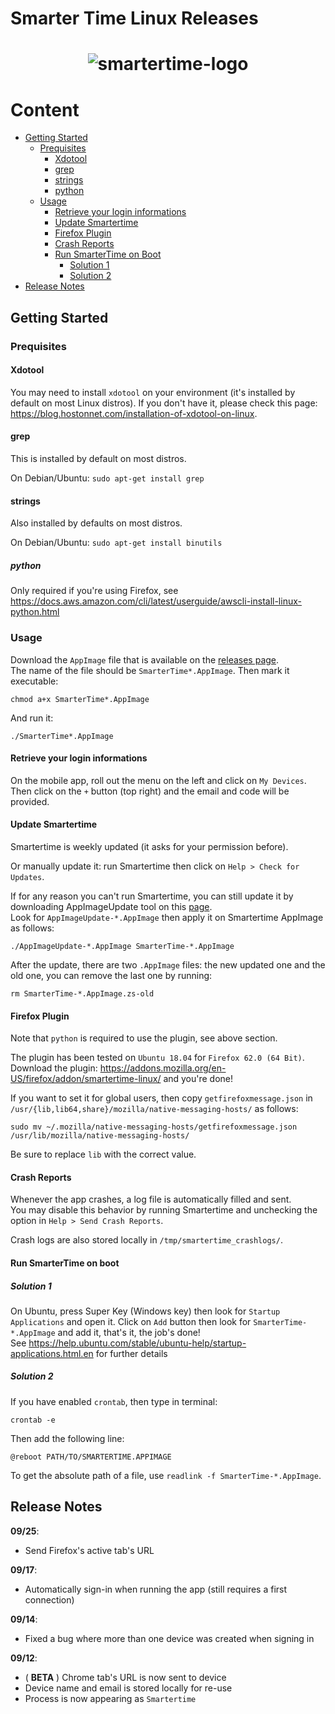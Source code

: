 # Smarter Time Linux Releases

<h1 align="center">
  <img src="https://www.androidplanet.nl/wp-content/uploads/2018/01/smartertime-580x375.jpg" alt="smartertime-logo">
</h1>

# Content
- [Getting Started](#getting-started)
  * [Prequisites](#prequisites)
    + [Xdotool](#xdotool)
    + [grep](#grep)
    + [strings](#strings)
    + [python](#python)
  * [Usage](#usage)
    + [Retrieve your login informations](#retrieve-your-login-informations)
    + [Update Smartertime](#update-smartertime)
    + [Firefox Plugin](#firefox-plugin)
    + [Crash Reports](#crash-reports)
    + [Run SmarterTime on Boot](#run-smartertime-on-boot)
        - [Solution 1](#solution-1)
        - [Solution 2](#solution-2)
- [Release Notes](#release-notes)

## Getting Started

### Prequisites

#### Xdotool

You may need to install `xdotool` on your environment (it's installed by default on most Linux distros).
If you don't have it, please check this page: https://blog.hostonnet.com/installation-of-xdotool-on-linux.

#### grep

This is installed by default on most distros.  
  
On Debian/Ubuntu: `sudo apt-get install grep`

#### strings

Also installed by defaults on most distros.  
  
On Debian/Ubuntu: `sudo apt-get install binutils`

##### python

Only required if you're using Firefox, see https://docs.aws.amazon.com/cli/latest/userguide/awscli-install-linux-python.html

### Usage

Download the `AppImage` file that is available on the [releases page](https://github.com/Smartertime/SmarterTimeLinux/releases).  
The name of the file should be `SmarterTime*.AppImage`. Then mark it executable:
```
chmod a+x SmarterTime*.AppImage
```
And run it:
```
./SmarterTime*.AppImage
```

#### Retrieve your login informations

On the mobile app, roll out the menu on the left and click on `My Devices`.  
Then click on the `+` button (top right) and the email and code will be provided.  

#### Update Smartertime

Smartertime is weekly updated (it asks for your permission before).

Or manually update it: run Smartertime then click on `Help > Check for Updates`.  
  
If for any reason you can't run Smartertime, you can still update it by downloading AppImageUpdate tool on this [page](https://github.com/AppImage/AppImageUpdate/releases/).  
Look for `AppImageUpdate-*.AppImage` then apply it on Smartertime AppImage as follows:

```
./AppImageUpdate-*.AppImage SmarterTime-*.AppImage
```

After the update, there are two `.AppImage` files: the new updated one and the old one, you can remove the last one by running:

```
rm SmarterTime-*.AppImage.zs-old
```

#### Firefox Plugin

Note that `python` is required to use the plugin, see above section.  
  
The plugin has been tested on `Ubuntu 18.04` for `Firefox 62.0 (64 Bit)`. Download the plugin: https://addons.mozilla.org/en-US/firefox/addon/smartertime-linux/ and you're done!
    
If you want to set it for global users, then copy `getfirefoxmessage.json` in `/usr/{lib,lib64,share}/mozilla/native-messaging-hosts/` as follows:

```
sudo mv ~/.mozilla/native-messaging-hosts/getfirefoxmessage.json /usr/lib/mozilla/native-messaging-hosts/
```

Be sure to replace `lib` with the correct value.

#### Crash Reports

Whenever the app crashes, a log file is automatically filled and sent.  
You may disable this behavior by running Smartertime and unchecking the option in `Help > Send Crash Reports`.
  
Crash logs are also stored locally in `/tmp/smartertime_crashlogs/`.

#### Run SmarterTime on boot

##### Solution 1

On Ubuntu, press Super Key (Windows key) then look for `Startup Applications` and open it. 
Click on `Add` button then look for `SmarterTime-*.AppImage` and add it, that's it, the job's done!  
See https://help.ubuntu.com/stable/ubuntu-help/startup-applications.html.en for further details

##### Solution 2

If you have enabled `crontab`, then type in terminal:

```
crontab -e
```

Then add the following line:

```
@reboot PATH/TO/SMARTERTIME.APPIMAGE
```

To get the absolute path of a file, use `readlink -f SmarterTime-*.AppImage`.

## Release Notes

**09/25**:
- Send Firefox's active tab's URL

**09/17**:
- Automatically sign-in when running the app (still requires a first connection)

**09/14**:
- Fixed a bug where more than one device was created when signing in

**09/12**:
- ( **BETA** ) Chrome tab's URL is now sent to device
- Device name and email is stored locally for re-use
- Process is now appearing as `Smartertime`
